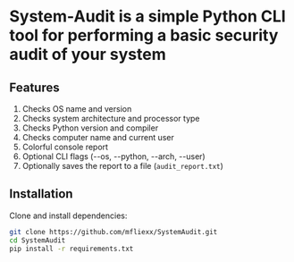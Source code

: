 # System-Audit is a simple Python CLI tool for performing a basic security audit of your system

## Features

1. Checks OS name and version
2. Checks system architecture and processor type
3. Checks Python version and compiler
4. Checks computer name and current user
5. Colorful console report
6. Optional CLI flags (--os, --python, --arch, --user)
7. Optionally saves the report to a file (`audit_report.txt`)

## Installation

Clone and install dependencies:
```bash
git clone https://github.com/mfliexx/SystemAudit.git
cd SystemAudit
pip install -r requirements.txt
